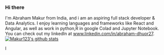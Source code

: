 ### Hi there
I'm Abraham Makur from India, and i am an aspiring full stack developer & Data Analytics. I enjoy learning languages and frameworks like React and Angular, as well as work in python,R in google Colad and Jupyter Notebook.
You can check out my linkedln at www.linkedin.com/in/abraham-dhuor27. 
[![Makur123's github stats](https://github-readme-stats.vercel.app/api/pin/?username=Makur123)](https://github.com/thepracticaldev/dev.to)


I
